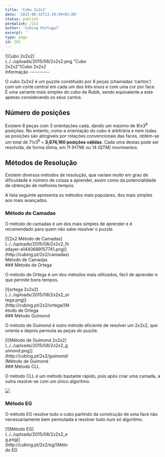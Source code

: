```yaml
---
title: 'Cubo 2x2x2'
date: '2015-08-22T13:39:49+01:00'
status: publish
permalink: /2x2
author: 'Cubing Portugal'
excerpt: ''
type: page
id: 201
---
```

<div class="wp-caption alignright" id="attachment_240" style="width: 310px">![Cubo 2x2x2](../../uploads/2015/08/2x2x2.png "Cubo 2x2x2")Cubo 2x2x2

</div>Informação
----------

O cubo 2x2x2 é um puzzle constituído por 8 peças (chamadas ‘cantos’) com um corte central em cada um dos três eixos e com uma cor por face.  
É uma variante mais simples do cubo de Rubik, sendo equivalente a este apenas considerando os seus cantos.

Número de posições
------------------

Existem 8 peças com 3 orientações cada, dando um máximo de 8!x3<sup>8 </sup>posições. No entanto, como a orientação do cubo é arbitrária e nem todas as posições são atingíveis por rotações convencionais das faces, obtém-se um total de 7!x3<sup>6 </sup>= **3,674,160 posições válidas**. Cada uma destas pode ser resolvida, de forma ótima, em 11 (HTM) ou 14 (QTM) movimentos.

Métodos de Resolução
--------------------

Existem diversos métodos de resolução, que variam muito em grau de dificuldade e número de coisas a aprender, assim como da potencialidade de obtenção de melhores tempos.

A lista seguinte apresenta os métodos mais populares, dos mais simples aos mais avançados.

### Método de Camadas

O método de camadas é um dos mais simples de aprender e é recomendado para quem não sabe resolver o puzzle.

<div class="wp-caption aligncenter" id="attachment_470" style="width: 210px">[![2x2 Método de Camadas](../../uploads/2015/08/2x2x2_firstlayer-e1440689157741.png)](http://cubing.pt/2x2/camadas)Método de Camadas

</div>### Método de Ortega

O método de Ortega é um dos métodos mais utilizados, fácil de aprender e que permite bons tempos.

<div class="wp-caption aligncenter" id="attachment_251" style="width: 210px">[![ortega 2x2x2](../../uploads/2015/08/2x2x2_ortega.png)](http://cubing.pt/2x2/ortega/)Método de Ortega

</div>### Método Guimond

O método de Guimond é outro método eficiente de resolver um 2x2x2, que orienta e depois permuta as peças do puzzle.

<div class="wp-caption aligncenter" id="attachment_252" style="width: 210px">[![Método de Guimond 2x2x2](../../uploads/2015/08/2x2x2_guimond.png)](http://cubing.pt/2x2/guimond/)Método de Guimond

</div>### Método CLL

O método CLL é um método bastante rápido, pois após criar uma camada, a outra resolve-se com um único algoritmo.

[![](../../uploads/2015/08/2x2x2_cll1.png)](http://cubing.pt/2x2/cll/)

### Método EG

O método EG resolve todo o cubo partindo da construção de uma face não necessariamente bem permutada e resolver tudo num só algoritmo.

<div class="wp-caption aligncenter" id="attachment_257" style="width: 210px">[![Método EG](../../uploads/2015/08/2x2x2_eg.png)](http://cubing.pt/2x2/eg/)Método EG

</div>